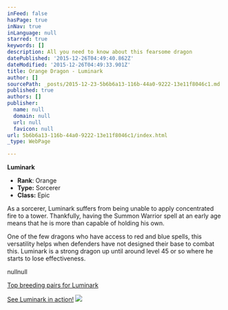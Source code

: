 ```yaml
---
inFeed: false
hasPage: true
inNav: true
inLanguage: null
starred: true
keywords: []
description: All you need to know about this fearsome dragon
datePublished: '2015-12-26T04:49:40.862Z'
dateModified: '2015-12-26T04:49:33.901Z'
title: Orange Dragon - Luminark
author: []
sourcePath: _posts/2015-12-23-5b6b6a13-116b-44a0-9222-13e11f8046c1.md
published: true
authors: []
publisher:
  name: null
  domain: null
  url: null
  favicon: null
url: 5b6b6a13-116b-44a0-9222-13e11f8046c1/index.html
_type: WebPage

---
```

**Luminark**

* **Rank**: Orange
* **Type:** Sorcerer
* **Class:** Epic

As a sorcerer, Luminark suffers from being unable to apply concentrated fire to a tower. Thankfully, having the Summon Warrior spell at an early age means that he is more than capable of holding his own.

One of the few dragons who have access to red and blue spells, this versatility helps when defenders have not designed their base to combat this. Luminark is a strong dragon up until around level 45 or so where he starts to lose effectiveness.

nullnull

[Top breeding pairs for Luminark][0]

[See Luminark in action!][1]
![](https://the-grid-user-content.s3-us-west-2.amazonaws.com/82a1434e-0ac2-4011-908e-c9b1a9401881.png)

[0]: http://wardbreeding.ddns.net/#tab-1974-2
[1]: https://youtu.be/jDdQ0NgqAwk